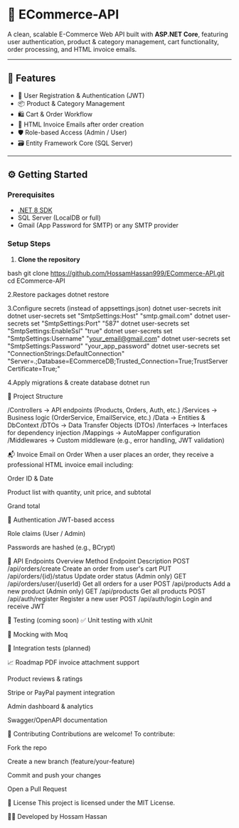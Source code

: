 # 🛒 ECommerce-API

A clean, scalable E-Commerce Web API built with **ASP.NET Core**, featuring user authentication, product & category management, cart functionality, order processing, and HTML invoice emails.

---

## 🚀 Features

- 🔐 User Registration & Authentication (JWT)
- 📦 Product & Category Management
- 🛍️ Cart & Order Workflow
- 📧 HTML Invoice Emails after order creation
- 🛡️ Role-based Access (Admin / User)
- 🗃️ Entity Framework Core (SQL Server)

---

## ⚙️ Getting Started

### Prerequisites

- [.NET 8 SDK](https://dotnet.microsoft.com/en-us/download)
- SQL Server (LocalDB or full)
- Gmail (App Password for SMTP) or any SMTP provider

### Setup Steps

1. **Clone the repository**

bash
git clone https://github.com/HossamHassan999/ECommerce-API.git
cd ECommerce-API


2.Restore packages
dotnet restore

3.Configure secrets (instead of appsettings.json)
dotnet user-secrets init
dotnet user-secrets set "SmtpSettings:Host" "smtp.gmail.com"
dotnet user-secrets set "SmtpSettings:Port" "587"
dotnet user-secrets set "SmtpSettings:EnableSsl" "true"
dotnet user-secrets set "SmtpSettings:Username" "your_email@gmail.com"
dotnet user-secrets set "SmtpSettings:Password" "your_app_password"
dotnet user-secrets set "ConnectionStrings:DefaultConnection" "Server=.;Database=ECommerceDB;Trusted_Connection=True;TrustServerCertificate=True;"


4.Apply migrations & create database
dotnet run


🧱 Project Structure

/Controllers     → API endpoints (Products, Orders, Auth, etc.)
/Services        → Business logic (OrderService, EmailService, etc.)
/Data            → Entities & DbContext
/DTOs            → Data Transfer Objects (DTOs)
/Interfaces      → Interfaces for dependency injection
/Mappings        → AutoMapper configuration
/Middlewares     → Custom middleware (e.g., error handling, JWT validation)


📬 Invoice Email on Order
When a user places an order, they receive a professional HTML invoice email including:

Order ID & Date

Product list with quantity, unit price, and subtotal

Grand total

🔐 Authentication
JWT-based access

Role claims (User / Admin)

Passwords are hashed (e.g., BCrypt)


📡 API Endpoints Overview
Method	Endpoint	Description
POST	/api/orders/create	Create an order from user's cart
PUT	/api/orders/{id}/status	Update order status (Admin only)
GET	/api/orders/user/{userId}	Get all orders for a user
POST	/api/products	Add a new product (Admin only)
GET	/api/products	Get all products
POST	/api/auth/register	Register a new user
POST	/api/auth/login	Login and receive JWT



🧪 Testing (coming soon)
✅ Unit testing with xUnit

🧪 Mocking with Moq

🔌 Integration tests (planned)

📈 Roadmap
 PDF invoice attachment support

 Product reviews & ratings

 Stripe or PayPal payment integration

 Admin dashboard & analytics

 Swagger/OpenAPI documentation

🤝 Contributing
Contributions are welcome!
To contribute:

Fork the repo

Create a new branch (feature/your-feature)

Commit and push your changes

Open a Pull Request

📄 License
This project is licensed under the MIT License.

👨‍💻 Developed by
Hossam Hassan
